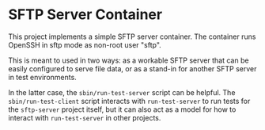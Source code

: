 # SFTP Server Container

This project implements a simple SFTP server container. The container runs
OpenSSH in sftp mode as non-root user "sftp".

This is meant to used in two ways: as a workable SFTP server that can be
easily configured to serve file data, or as a stand-in for another SFTP
server in test environments.

In the latter case, the `sbin/run-test-server` script can be helpful. The
`sbin/run-test-client` script interacts with `run-test-server` to run
tests for the `sftp-server` project itself, but it can also act as a model
for how to interact with `run-test-server` in other projects.



